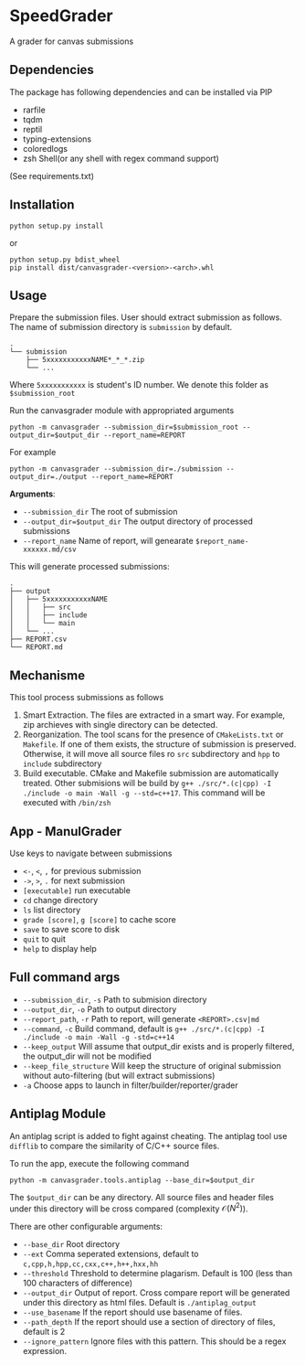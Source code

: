 # SpeedGrader

A grader for canvas submissions

## Dependencies

The package has following dependencies and can be installed via PIP

- rarfile
- tqdm
- reptil
- typing-extensions
- coloredlogs
- zsh Shell(or any shell with regex command support)

(See requirements.txt)

## Installation

```shell
python setup.py install
```

or

```shell
python setup.py bdist_wheel
pip install dist/canvasgrader-<version>-<arch>.whl
```

## Usage

Prepare the submission files. User should extract submission as follows. The name of submission directory is `submission` by default.

```shell
.
└── submission
    ├── 5xxxxxxxxxxxNAME*_*_*.zip
    └── ...
```

Where `5xxxxxxxxxxx` is student's ID number. We denote this folder as `$submission_root`

Run the canvasgrader module with appropriated arguments

```shell
python -m canvasgrader --submission_dir=$submission_root --output_dir=$output_dir --report_name=REPORT
```

For example

```shell
python -m canvasgrader --submission_dir=./submission --output_dir=./output --report_name=REPORT
```

**Arguments**:

- `--submission_dir` The root of submission
- `--output_dir=$output_dir` The output directory of processed submissions
- `--report_name` Name of report, will genearate `$report_name-xxxxxx.md/csv`

This will generate processed submissions:

```text
.
├── output
│   ├── 5xxxxxxxxxxxNAME
│   │   ├── src
│   │   ├── include
│   │   └── main
│   └── ...
├── REPORT.csv
└── REPORT.md
```

## Mechanisme

This tool process submissions as follows

1. Smart Extraction. The files are extracted in a smart way. For example, zip archieves with single directory can be detected.
2. Reorganization. The tool scans for the presence of `CMakeLists.txt` or `Makefile`. If one of them exists, the structure of submission is preserved. Otherwise, it will move all source files ro `src` subdirectory and `hpp` to `include` subdirectory
3. Build executable. CMake and Makefile submission are automatically treated. Other submisions will be build by `g++ ./src/*.(c|cpp) -I ./include -o main -Wall -g --std=c++17`. This command will be executed with `/bin/zsh`

## App - ManulGrader

Use keys to navigate between submissions

- `<-`, `<`, `,` for previous submission
- `->`, `>`, `.` for next submission
- `[executable]` run executable
- `cd` change directory
- `ls` list directory
- `grade [score]`, `g [score]` to cache score
- `save` to save score to disk
- `quit` to quit
- `help` to display help

## Full command args

- `--submission_dir`, `-s` Path to submision directory
- `--output_dir`, `-o` Path to output directory
- `--report_path`, `-r` Path to report, will generate `<REPORT>.csv|md`
- `--command`, `-c` Build command, default is `g++ ./src/*.(c|cpp) -I ./include -o main -Wall -g -std=c++14`
- `--keep_output` Will assume that output_dir exists and is properly filtered, the output_dir will not be modified
- `--keep_file_structure` Will keep the structure of original submission without auto-filtering (but will extract submissions)
- `-a` Choose apps to launch in filter/builder/reporter/grader

## Antiplag Module

An antiplag script is added to fight against cheating. The antiplag tool use `difflib` to compare the similarity of C/C++ source files.

To run the app, execute the following command

```shell
python -m canvasgrader.tools.antiplag --base_dir=$output_dir
```

The `$output_dir` can be any directory. All source files and header files under this directory will be cross compared (complexity $\mathcal{O}(N^2)$).

There are other configurable arguments:

- `--base_dir` Root directory
- `--ext` Comma seperated extensions, default to `c,cpp,h,hpp,cc,cxx,c++,h++,hxx,hh`
- `--threshold` Threshold to determine plagarism. Default is 100 (less than 100 characters of difference)
- `--output_dir` Output of report. Cross compare report will be generated under this directory as html files. Default is `./antiplag_output`
- `--use_basename` If the report should use basename of files.
- `--path_depth` If the report should use a section of directory of files, default is 2
- `--ignore_pattern` Ignore files with this pattern. This should be a regex expression.
